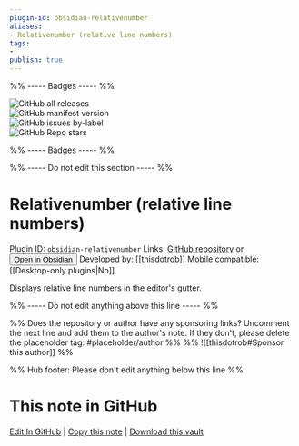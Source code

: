 ```yaml
---
plugin-id: obsidian-relativenumber
aliases:
- Relativenumber (relative line numbers)
tags: 
- 
publish: true
---
```


%% ----- Badges ----- %%

![GitHub all releases](https://img.shields.io/github/downloads/thisdotrob/obsidian-relativenumber-plugin/total?color=573E7A&logo=github&style=for-the-badge)   
![GitHub manifest version](https://img.shields.io/github/manifest-json/v/thisdotrob/obsidian-relativenumber-plugin?color=573E7A&logo=github&style=for-the-badge)   
![GitHub issues by-label](https://img.shields.io/github/issues/thisdotrob/obsidian-relativenumber-plugin/help%20wanted?color=573E7A&logo=github&style=for-the-badge)   
![GitHub Repo stars](https://img.shields.io/github/stars/thisdotrob/obsidian-relativenumber-plugin?color=573E7A&logo=github&style=for-the-badge)

%% ----- Badges ----- %%

%% ----- Do not edit this section ----- %%

# Relativenumber (relative line numbers)

Plugin ID: `obsidian-relativenumber`
Links: [GitHub repository](https://github.com/thisdotrob/obsidian-relativenumber-plugin) or [<button id=HH>Open in Obsidian</button>](obsidian://show-plugin?id=obsidian-relativenumber)
Developed by: [[thisdotrob]]
Mobile compatible: [[Desktop-only plugins|No]]

Displays relative line numbers in the editor's gutter.

%% ----- Do not edit anything above this line ----- %% 

%% Does the repository or author have any sponsoring links? Uncomment the next line and add them to the author's note. If they don't, please delete the placeholder tag: #placeholder/author %%
%% ![[thisdotrob#Sponsor this author]] %%

%% Hub footer: Please don't edit anything below this line %%

# This note in GitHub

<span class="git-footer">[Edit In GitHub](https://github.dev/obsidian-community/obsidian-hub/blob/main/02%20-%20Community%20Expansions/02.05%20All%20Community%20Expansions/Plugins/obsidian-relativenumber.md "git-hub-edit-note") | [Copy this note](https://raw.githubusercontent.com/obsidian-community/obsidian-hub/main/02%20-%20Community%20Expansions/02.05%20All%20Community%20Expansions/Plugins/obsidian-relativenumber.md "git-hub-copy-note") | [Download this vault](https://github.com/obsidian-community/obsidian-hub/archive/refs/heads/main.zip "git-hub-download-vault") </span>
